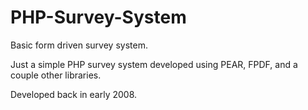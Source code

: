 PHP-Survey-System
=================

Basic form driven survey system.

Just a simple PHP survey system developed using PEAR, FPDF, and a couple other libraries.

Developed back in early 2008.
